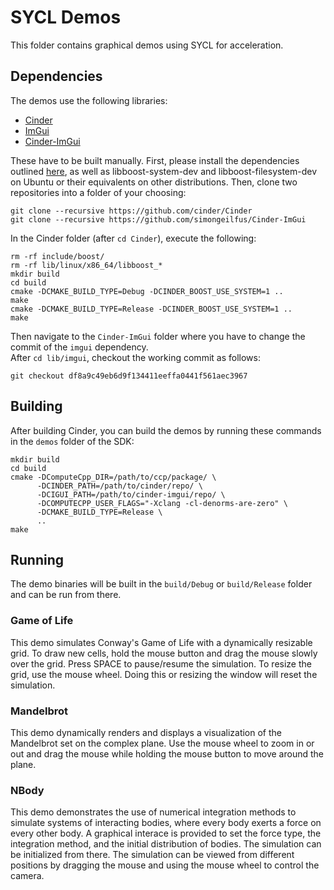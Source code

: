 # SYCL Demos
This folder contains graphical demos using SYCL for acceleration.

## Dependencies
The demos use the following libraries:

- [Cinder](https://www.libcinder.org/)
- [ImGui](https://github.com/ocornut/imgui/)
- [Cinder-ImGui](https://github.com/simongeilfus/Cinder-ImGui/)

These have to be built manually. First, please install the dependencies outlined
[here](https://libcinder.org/docs/branch/master/guides/linux-notes/ubuntu.html),
as well as libboost-system-dev and libboost-filesystem-dev on Ubuntu or their
equivalents on other distributions. Then, clone two repositories into a folder
of your choosing:

```shell
git clone --recursive https://github.com/cinder/Cinder
git clone --recursive https://github.com/simongeilfus/Cinder-ImGui
```

In the Cinder folder (after `cd Cinder`), execute the following:

```shell
rm -rf include/boost/
rm -rf lib/linux/x86_64/libboost_*
mkdir build
cd build
cmake -DCMAKE_BUILD_TYPE=Debug -DCINDER_BOOST_USE_SYSTEM=1 ..
make
cmake -DCMAKE_BUILD_TYPE=Release -DCINDER_BOOST_USE_SYSTEM=1 ..
make
```

Then navigate to the `Cinder-ImGui` folder where you have to change the commit of the `imgui` dependency. \
After `cd lib/imgui`, checkout the working commit as follows:

```
git checkout df8a9c49eb6d9f134411eeffa0441f561aec3967
```

## Building
After building Cinder, you can build the demos by running these commands in the
`demos` folder of the SDK:

```shell
mkdir build
cd build
cmake -DComputeCpp_DIR=/path/to/ccp/package/ \
      -DCINDER_PATH=/path/to/cinder/repo/ \
      -DCIGUI_PATH=/path/to/cinder-imgui/repo/ \
      -DCOMPUTECPP_USER_FLAGS="-Xclang -cl-denorms-are-zero" \
      -DCMAKE_BUILD_TYPE=Release \
      ..
make
```

## Running
The demo binaries will be built in the `build/Debug` or `build/Release`
folder and can be run from there.

### Game of Life
This demo simulates Conway's Game of Life with a dynamically resizable grid.
To draw new cells, hold the mouse button and drag the mouse slowly over the
grid. Press SPACE to pause/resume the simulation. To resize the grid, use the
mouse wheel. Doing this or resizing the window will reset the simulation.

### Mandelbrot
This demo dynamically renders and displays a visualization of the Mandelbrot
set on the complex plane. Use the mouse wheel to zoom in or out and drag the
mouse while holding the mouse button to move around the plane.

### NBody
This demo demonstrates the use of numerical integration methods to simulate
systems of interacting bodies, where every body exerts a force on every other
body. A graphical interace is provided to set the force type, the integration
method, and the initial distribution of bodies. The simulation can be
initialized from there. The simulation can be viewed from different positions
by dragging the mouse and using the mouse wheel to control the camera.
